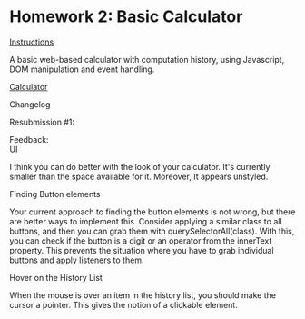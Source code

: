 # Homework 2: Basic Calculator

[Instructions](https://github.ncsu.edu/engr-csc342/2023Fall-Course/blob/main/Homework/Homework2.md)

A basic web-based calculator with computation history, using Javascript, DOM manipulation and event handling.

[Calculator](https://csc342-112.csc.ncsu.edu/calculator.html)


Changelog

Resubmission #1:

Feedback:  
UI

I think you can do better with the look of your calculator. It's currently smaller than the space available for it. Moreover, It appears unstyled. 

Finding Button elements

Your current approach to finding the button elements is not wrong, but there are better ways to implement this. Consider applying a similar class to all buttons, and then you can grab them with querySelectorAll(class). With this, you can check if the button is a digit or an operator from the innerText property. This prevents the situation where you have to grab individual buttons and apply listeners to them.

Hover on the History List

When the mouse is over an item in the history list, you should make the cursor a pointer. This gives the notion of a clickable element.
